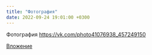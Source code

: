 ```yaml
---
title: "Фотография"
date: 2022-09-24 19:01:00 +0300
---
```


Фотография
https://vk.com/photo41076938_457249150

[Вложение](https://vk.com/photo41076938_457249150)
